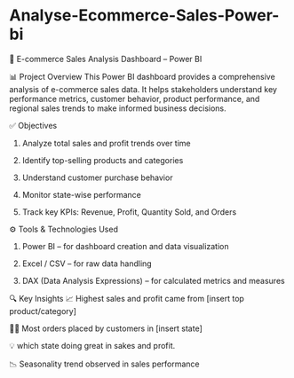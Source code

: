 # Analyse-Ecommerce-Sales-Power-bi
🛒 E-commerce Sales Analysis Dashboard – Power BI

📊 Project Overview
This Power BI dashboard provides a comprehensive analysis of e-commerce sales data. It helps stakeholders understand key performance metrics, customer behavior, product performance, and regional sales trends to make informed business decisions.

✅ Objectives
1. Analyze total sales and profit trends over time

2. Identify top-selling products and categories

3. Understand customer purchase behavior

4. Monitor state-wise performance

5. Track key KPIs: Revenue, Profit, Quantity Sold, and Orders

⚙️ Tools & Technologies Used
1. Power BI – for dashboard creation and data visualization

2. Excel / CSV – for raw data handling

3. DAX (Data Analysis Expressions) – for calculated metrics and measures

🔍 Key Insights
📈 Highest sales and profit came from [insert top product/category]

🧑‍💼 Most orders placed by customers in [insert state]

💡 which state doing great in sakes and profit.

📉 Seasonality trend observed in sales performance
